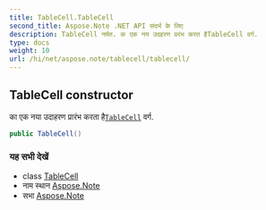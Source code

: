 ```yaml
---
title: TableCell.TableCell
second_title: Aspose.Note .NET API संदर्भ के लिए
description: TableCell नर्मत. क एक नय उदहरण प्ररंभ करत हैTableCell वर्ग.
type: docs
weight: 10
url: /hi/net/aspose.note/tablecell/tablecell/
---
```

## TableCell constructor

का एक नया उदाहरण प्रारंभ करता है[`TableCell`](../) वर्ग.

```csharp
public TableCell()
```

### यह सभी देखें

* class [TableCell](../)
* नाम स्थान [Aspose.Note](../../tablecell/)
* सभा [Aspose.Note](../../../)


